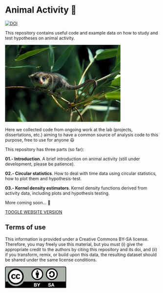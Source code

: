 # Animal Activity :bug:

[![DOI](https://zenodo.org/badge/193365640.svg)](https://zenodo.org/badge/latestdoi/193365640)

This repository contains useful code and example data on how to study and test hypotheses on animal activity.

![Dromiciops picture](images/Dromiciops.jpg)

Here we collected code from ongoing work at the lab (projects, dissertations, etc.) aiming to have a common source of analysis code to this purpose, free to use for anyone :smiley:

This repository has three parts (so far):

**01.- Introduction**. A brief introduction on animal activity (still under development, please be patience).

**02.- Circular statistics**. How to deal with time data using circular statistics, how to plot them and hypothesis-test.

**03.- Kernel density estimators**. Kernel density functions derived from activity data, including plots and hypothesis testing.

More coming soon... :metal:

[TOOGLE WEBSITE VERSION](https://fonturbel-lab.github.io/AnimActivity/)

## Terms of use

This information is provided under a Creative Commons BY-SA license. Therefore, you may freely use this material, but you must (i) give the appropriate credit to the authors by citing this repository and its doi, and (ii) if you transform, remix, or build upon this data, the resulting dataset should be shared under the same license conditions.

![license](images/license.png)
